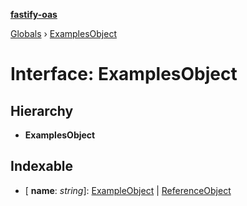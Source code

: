 **[fastify-oas](../README.md)**

[Globals](../README.md) › [ExamplesObject](examplesobject.md)

# Interface: ExamplesObject

## Hierarchy

* **ExamplesObject**

## Indexable

* \[ **name**: *string*\]: [ExampleObject](exampleobject.md) | [ReferenceObject](referenceobject.md)